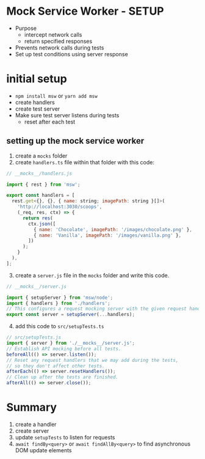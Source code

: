 # Mock Service Worker - SETUP

- Purpose
  - intercept network calls
  - return specified responses
- Prevents network calls during tests
- Set up test conditions using server response

# initial setup

- `npm install msw` or `yarn add msw`
- create handlers
- create test server
- Make sure test server listens during tests
  - reset after each test

## setting up the mock service worker

1. create a `mocks` folder
2. create `handlers.ts` file within that folder with this code:

```javascript
// __mocks__/handlers.js

import { rest } from 'msw';

export const handlers = [
  rest.get<{}, {}, { name: string; imagePath: string }[]>(
    'http://localhost:3030/scoops',
    (_req, res, ctx) => {
      return res(
        ctx.json([
          { name: 'Chocolate', imagePath: '/images/chocolate.png' },
          { name: 'Vanilla', imagePath: '/images/vanilla.png' },
        ])
      );
    }
  ),
];
```

3. create a `server.js` file in the `mocks` folder and write this code.

```javascript
// __mocks__/server.js

import { setupServer } from 'msw/node';
import { handlers } from './handlers';
// This configures a request mocking server with the given request handlers.
export const server = setupServer(...handlers);
```

4. add this code to `src/setupTests.ts`

```javascript
// src/setupTests.js
import { server } from './__mocks__/server.js';
// Establish API mocking before all tests.
beforeAll(() => server.listen());
// Reset any request handlers that we may add during the tests,
// so they don't affect other tests.
afterEach(() => server.resetHandlers());
// Clean up after the tests are finished.
afterAll(() => server.close());
```

# Summary

1. create a handler
2. create server
3. update `setupTests` to listen for requests
4. `await findBy<query>` or `await findAllBy<query>` to find asynchronous DOM update elements
